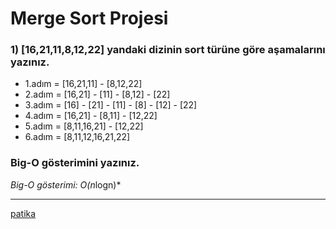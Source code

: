 # Merge Sort Projesi

### 1) **[16,21,11,8,12,22]** yandaki dizinin sort türüne göre aşamalarını yazınız.

- 1.adım = [16,21,11] - [8,12,22]
- 2.adım = [16,21] - [11] - [8,12] - [22]
- 3.adım = [16] - [21] - [11] - [8] - [12] - [22]
- 4.adım = [16,21] - [8,11] - [12,22]
- 5.adım = [8,11,16,21] - [12,22]
- 6.adım = [8,11,12,16,21,22]

### Big-O gösterimini yazınız.

*Big-O gösterimi: O(n*logn)*

---
[patika](https://www.patika.dev/)